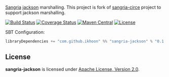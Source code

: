 [Sangria](http://sangria-graphql.org/) [jackson](https://github.com/FasterXML/jackson) marshalling.
This project is fork of [sangria-circe](https://github.com/sangria-graphql/sangria-circe) project to support jackson marshalling.


[![Build Status](https://travis-ci.org/ikhoon/sangria-jackson.svg?branch=master)](https://travis-ci.org/ikhoon/sangria-jackson) [![Coverage Status](http://coveralls.io/repos/ikhoon/sangria-jackson/badge.svg?branch=master&service=github)](http://coveralls.io/github/ikhoon/sangria-jackson?branch=master) [![Maven Central](https://maven-badges.herokuapp.com/maven-central/org.sangria-graphql/sangria-circe_2.11/badge.svg)](https://maven-badges.herokuapp.com/maven-central/com.github.ikhoon/sangria-jackson_2.11) [![License](http://img.shields.io/:license-Apache%202-brightgreen.svg)](http://www.apache.org/licenses/LICENSE-2.0.txt) 

SBT Configuration:

```scala
libraryDependencies += "com.github.ikhoon" %% "sangria-jackson" % "0.1.0"
```

## License

**sangria-jackson** is licensed under [Apache License, Version 2.0](http://www.apache.org/licenses/LICENSE-2.0).
